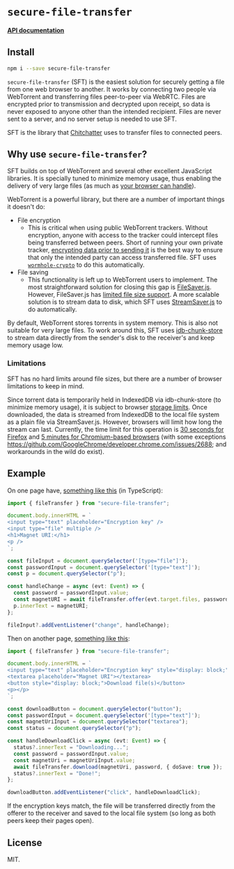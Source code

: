# `secure-file-transfer`

[**API documentation**](https://jeremyckahn.github.io/secure-file-transfer/)

## Install

```sh
npm i --save secure-file-transfer
```

`secure-file-transfer` (SFT) is the easiest solution for securely getting a file from one web browser to another. It works by connecting two people via WebTorrent and transferring files peer-to-peer via WebRTC. Files are encrypted prior to transmission and decrypted upon receipt, so data is never exposed to anyone other than the intended recipient. Files are never sent to a server, and no server setup is needed to use SFT.

SFT is the library that [Chitchatter](https://chitchatter.im/) uses to transfer files to connected peers.

## Why use `secure-file-transfer`?

SFT builds on top of WebTorrent and several other excellent JavaScript libraries. It is specially tuned to minimize memory usage, thus enabling the delivery of very large files (as much as [your browser can handle](#limitations)).

WebTorrent is a powerful library, but there are a number of important things it doesn't do:

  - File encryption
    - This is critical when using public WebTorrent trackers. Without encryption, anyone with access to the tracker could intercept files being transferred between peers. Short of running your own private tracker, [encrypting data prior to sending it](https://github.com/webtorrent/webtorrent/issues/386#issuecomment-125379219) is the best way to ensure that only the intended party can access transferred file. SFT uses [`wormhole-crypto`](https://github.com/SocketDev/wormhole-crypto) to do this automatically.
  - File saving
    - This functionality is left up to WebTorrent users to implement. The most straightforward solution for closing this gap is [FileSaver.js](https://github.com/eligrey/FileSaver.js/). However, FileSaver.js has [limited file size support](https://github.com/eligrey/FileSaver.js/#supported-browsers). A more scalable solution is to stream data to disk, which SFT uses [StreamSaver.js](https://github.com/jimmywarting/StreamSaver.js) to do automatically.

By default, WebTorrent stores torrents in system memory. This is also not suitable for very large files. To work around this, SFT uses [idb-chunk-store](https://github.com/SocketDev/idb-chunk-store) to stream data directly from the sender's disk to the receiver's and keep memory usage low.

### Limitations

SFT has no hard limits around file sizes, but there are a number of browser limitations to keep in mind.

Since torrent data is temporarily held in IndexedDB via idb-chunk-store (to minimize memory usage), it is subject to browser [storage limits](https://developer.mozilla.org/en-US/docs/Web/API/IndexedDB_API/Browser_storage_limits_and_eviction_criteria#storage_limits). Once downloaded, the data is streamed from IndexedDB to the local file system as a plain file via StreamSaver.js. However, browsers will limit how long the stream can last. Currently, the time limit for this operation is [30 seconds for Firefox](https://github.com/jimmywarting/StreamSaver.js/issues/292) and [5 minutes for Chromium-based browsers](https://github.com/jimmywarting/StreamSaver.js#best-practice) (with some exceptions https://github.com/GoogleChrome/developer.chrome.com/issues/2688; and workarounds in the wild do exist).

## Example

On one page have, [something like this](https://codesandbox.io/s/secure-file-transfer-offer-hhovi4?file=/src/index.ts) (in TypeScript):

```ts
import { fileTransfer } from "secure-file-transfer";

document.body.innerHTML = `
<input type="text" placeholder="Encryption key" />
<input type="file" multiple />
<h1>Magnet URI:</h1>
<p />
`;

const fileInput = document.querySelector('[type="file"]');
const passwordInput = document.querySelector('[type="text"]');
const p = document.querySelector("p");

const handleChange = async (evt: Event) => {
  const password = passwordInput.value;
  const magnetURI = await fileTransfer.offer(evt.target.files, password);
  p.innerText = magnetURI;
};

fileInput?.addEventListener("change", handleChange);
```

Then on another page, [something like this](https://codesandbox.io/s/secure-file-transfer-receive-5fsweg?file=/src/index.ts):

```ts
import { fileTransfer } from "secure-file-transfer";

document.body.innerHTML = `
<input type="text" placeholder="Encryption key" style="display: block;" />
<textarea placeholder="Magnet URI"></textarea>
<button style="display: block;">Download file(s)</button>
<p></p>
`;

const downloadButton = document.querySelector("button");
const passwordInput = document.querySelector('[type="text"]');
const magnetUriInput = document.querySelector("textarea");
const status = document.querySelector("p");

const handleDownloadClick = async (evt: Event) => {
  status?.innerText = "Downloading...";
  const password = passwordInput.value;
  const magnetUri = magnetUriInput.value;
  await fileTransfer.download(magnetUri, password, { doSave: true });
  status?.innerText = "Done!";
};

downloadButton.addEventListener("click", handleDownloadClick);
```

If the encryption keys match, the file will be transferred directly from the offerer to the receiver and saved to the local file system (so long as both peers keep their pages open).

## License

MIT.
